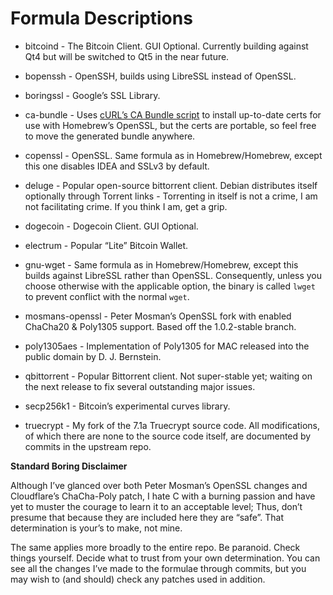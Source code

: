 Formula Descriptions
===============

* bitcoind - The Bitcoin Client. GUI Optional. Currently building against Qt4 but will be switched to Qt5 in the near future.

* bopenssh - OpenSSH, builds using LibreSSL instead of OpenSSL.

* boringssl - Google’s SSL Library.

* ca-bundle - Uses [cURL’s CA Bundle script](https://github.com/bagder/curl/blob/master/lib/mk-ca-bundle.pl) to install up-to-date certs for use with Homebrew’s OpenSSL, but the certs are portable, so feel free to move the generated bundle anywhere.

* copenssl - OpenSSL. Same formula as in Homebrew/Homebrew, except this one disables IDEA and SSLv3 by default.

* deluge - Popular open-source bittorrent client. Debian distributes itself optionally through Torrent links - Torrenting in itself is not a crime, I am not facilitating crime. If you think I am, get a grip.

* dogecoin - Dogecoin Client. GUI Optional.

* electrum - Popular “Lite” Bitcoin Wallet.

* gnu-wget - Same formula as in Homebrew/Homebrew, except this builds against LibreSSL rather than OpenSSL. Consequently, unless you choose otherwise with the applicable option, the binary is called `lwget` to prevent conflict with the normal `wget`.

* mosmans-openssl - Peter Mosman’s OpenSSL fork with enabled ChaCha20 & Poly1305 support. Based off the 1.0.2-stable branch.

* poly1305aes - Implementation of Poly1305 for MAC released into the public domain by D. J. Bernstein.

* qbittorrent - Popular Bittorrent client. Not super-stable yet; waiting on the next release to fix several outstanding major issues.

* secp256k1 - Bitcoin’s experimental curves library.

* truecrypt - My fork of the 7.1a Truecrypt source code. All modifications, of which there are none to the source code itself, are documented by commits in the upstream repo.


**Standard Boring Disclaimer**

Although I’ve glanced over both Peter Mosman’s OpenSSL changes and Cloudflare’s ChaCha-Poly patch, I hate C with a burning passion and have yet to muster the courage to learn it to an acceptable level; Thus, don’t presume that because they are included here they are “safe”. That determination is your’s to make, not mine.

The same applies more broadly to the entire repo. Be paranoid. Check things yourself. Decide what to trust from your own determination. You can see all the changes I’ve made to the formulae through commits, but you may wish to (and should) check any patches used in addition.
